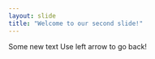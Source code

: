 ```yaml
---
layout: slide
title: "Welcome to our second slide!"
---
```

Some new text
Use left arrow to go back!